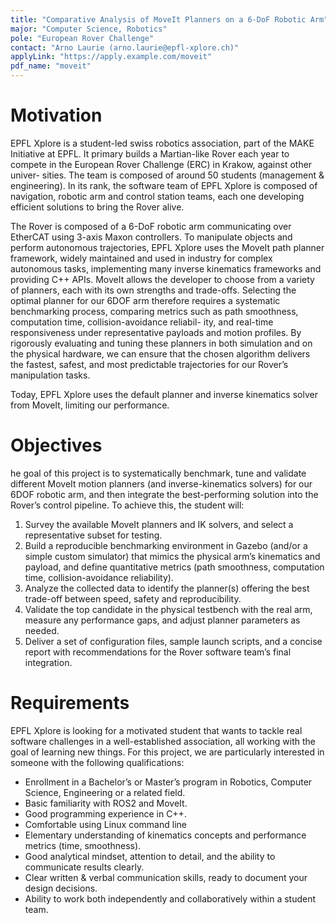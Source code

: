 ```yaml
---
title: "Comparative Analysis of MoveIt Planners on a 6-DoF Robotic Arm"
major: "Computer Science, Robotics"
pole: "European Rover Challenge"
contact: "Arno Laurie (arno.laurie@epfl-xplore.ch)"
applyLink: "https://apply.example.com/moveit"
pdf_name: "moveit"
---
```


# Motivation

EPFL Xplore is a student-led swiss robotics association, part of the MAKE Initiative at EPFL. It primary builds a
Martian-like Rover each year to compete in the European Rover Challenge (ERC) in Krakow, against other univer-
sities. The team is composed of around 50 students (management & engineering). In its rank, the software team
of EPFL Xplore is composed of navigation, robotic arm and control station teams, each one developing efficient
solutions to bring the Rover alive.

The Rover is composed of a 6-DoF robotic arm communicating over EtherCAT using 3-axis Maxon controllers. To
manipulate objects and perform autonomous trajectories, EPFL Xplore uses the MoveIt path planner framework,
widely maintained and used in industry for complex autonomous tasks, implementing many inverse kinematics
frameworks and providing C++ APIs. MoveIt allows the developer to choose from a variety of planners, each with
its own strengths and trade-offs. Selecting the optimal planner for our 6DOF arm therefore requires a systematic
benchmarking process, comparing metrics such as path smoothness, computation time, collision-avoidance reliabil-
ity, and real-time responsiveness under representative payloads and motion profiles. By rigorously evaluating and
tuning these planners in both simulation and on the physical hardware, we can ensure that the chosen algorithm
delivers the fastest, safest, and most predictable trajectories for our Rover’s manipulation tasks.

Today, EPFL Xplore uses the default planner and inverse kinematics solver from MoveIt, limiting our performance.

# Objectives

he goal of this project is to systematically benchmark, tune and validate different MoveIt motion planners (and
inverse-kinematics solvers) for our 6DOF robotic arm, and then integrate the best-performing solution into the
Rover’s control pipeline. To achieve this, the student will:

1. Survey the available MoveIt planners and IK solvers, and select a representative subset for testing.
2. Build a reproducible benchmarking environment in Gazebo (and/or a simple custom simulator) that mimics
the physical arm’s kinematics and payload, and define quantitative metrics (path smoothness, computation
time, collision-avoidance reliability).
3. Analyze the collected data to identify the planner(s) offering the best trade-off between speed, safety and
reproducibility.
4. Validate the top candidate in the physical testbench with the real arm, measure any performance gaps, and
adjust planner parameters as needed.
5. Deliver a set of configuration files, sample launch scripts, and a concise report with recommendations for the
Rover software team’s final integration.

# Requirements

EPFL Xplore is looking for a motivated student that wants to tackle real software challenges in a well-established
association, all working with the goal of learning new things. For this project, we are particularly interested in
someone with the following qualifications:
- Enrollment in a Bachelor’s or Master’s program in Robotics, Computer Science, Engineering or a related
field.
- Basic familiarity with ROS2 and MoveIt.
- Good programming experience in C++.
- Comfortable using Linux command line
- Elementary understanding of kinematics concepts and performance metrics (time, smoothness).
- Good analytical mindset, attention to detail, and the ability to communicate results clearly.
- Clear written & verbal communication skills, ready to document your design decisions.
- Ability to work both independently and collaboratively within a student team.
